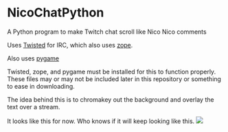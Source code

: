 # NicoChatPython
A Python program to make Twitch chat scroll like Nico Nico comments

Uses [Twisted](https://twistedmatrix.com/trac/) for IRC, which also uses [zope](https://pypi.python.org/pypi/zope.interface/4.1.2).

Also uses [pygame](https://www.pygame.org)

Twisted, zope, and pygame must be installed for this to function properly.
These files may or may not be included later in this repository or something to ease in downloading.

The idea behind this is to chromakey out the background and overlay the text over a stream.

It looks like this for now. Who knows if it will keep looking like this.
![](http://i.imgur.com/m31O1Kp.png)
